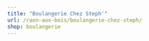 ```yaml
---
title: "Boulangerie Chez Steph'"
url: /raon-aux-bois/boulangerie-chez-steph/
shop: boulangerie
---
```

